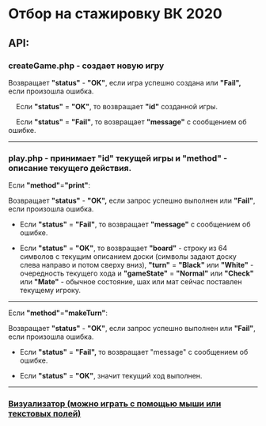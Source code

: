 
# Отбор на стажировку ВК 2020

## API:

### createGame.php - создает новую игру

Возвращает **"status"** - **"OK"**, если игра успешно создана или **"Fail",** если произошла ошибка.

&nbsp;&nbsp;&nbsp;&nbsp;Если **"status"** = **"OK"**, то возвращает **"id"** созданной игры.

&nbsp;&nbsp;&nbsp;&nbsp;Если **"status"** = **"Fail"**, то возвращает **"message"** с сообщением об ошибке.

---

### play.php - принимает "id" текущей игры и "method" - описание текущего действия.

 Если **"method"**=**"print"**:

Возвращает **"status"** - **"OK",** если запрос успешно выполнен или **"Fail"**, если произошла ошибка.

 - Если **"status"** = **"Fail"**, то возвращает **"message"** с сообщением об ошибке.

 - Если **"status"** = **"OK"**, то возвращает **"board"** - строку из 64 символов с текущим описанием доски (символы задают доску слева направо и потом сверху вниз), **"turn"** = **"Black"** или **"White"** - очередность текущего хода и **"gameState"** = **"Normal"** или **"Check"** или **"Mate"** - обычное состояние, шах или мат сейчас поставлен текущему игроку.
---  
  
Если **"method"**=**"makeTurn"**:
 
  Возвращает **"status"** - **"OK"**, если запрос успешно выполнен или **"Fail"**, если произошла ошибка.
  - Если **"status"** = **"Fail",** то возвращает "message" с сообщением об ошибке.
 
  - Если **"status"** = **"OK"**, значит текущий ход выполнен.

---

### [Визуализатор (можно играть с помощью мыши или текстовых полей)](http://codefine.ru/vk_chess/visualize.php?id=3)

